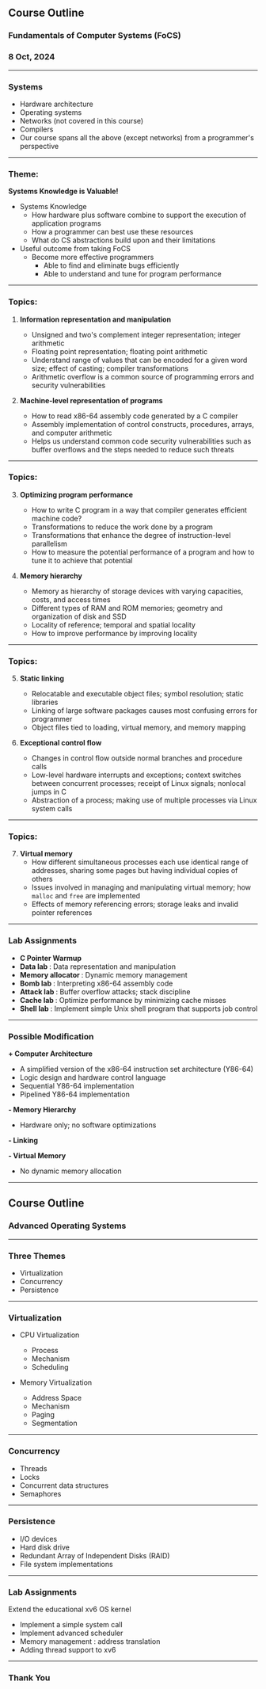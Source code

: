 ## Course Outline

### Fundamentals of Computer Systems (FoCS)

### 8 Oct, 2024
---
### <span style="text-transform: none; text-align: left;">Systems</span>

- Hardware architecture <!-- .element: class="fragment" -->
- Operating systems <!-- .element: class="fragment" -->
- Networks <!-- .element: class="fragment" --> (not covered in this course)
- Compilers <!-- .element: class="fragment" -->
- Our course spans all the above (except networks) from a programmer's perspective <!-- .element: class="fragment" -->

---
### <span style="text-transform: none; text-align: left;">Theme:</span>
**Systems Knowledge is Valuable!**
- Systems Knowledge <!-- .element: class="fragment" -->
	- How hardware plus software combine to support the execution of application programs <!-- .element: class="fragment" -->
	- How a programmer can best use these resources <!-- .element: class="fragment" -->
	- What do CS abstractions build upon and their limitations <!-- .element: class="fragment" -->
- Useful outcome from taking FoCS <!-- .element: class="fragment" -->
	- Become more effective programmers <!-- .element: class="fragment" -->
		- Able to find and eliminate bugs efficiently <!-- .element: class="fragment" -->
		- Able to understand and tune for program performance <!-- .element: class="fragment" -->
---
### <span style="text-transform: none; text-align: left;">Topics:</span>
1. **Information representation and manipulation** <!-- .element: class="fragment" -->
	- Unsigned and two's complement integer representation; integer arithmetic<!-- .element: class="fragment" -->
	- Floating point representation; floating point arithmetic <!-- .element: class="fragment" -->
	- Understand range of values that can be encoded for a given word size; effect of casting; compiler transformations<!-- .element: class="fragment" -->
	- Arithmetic overflow is a common source of programming errors and security vulnerabilities <!-- .element: class="fragment" -->

2. **Machine-level representation of programs** <!-- .element: class="fragment" -->
	- How to read x86-64 assembly code generated by a C compiler <!-- .element: class="fragment" -->
	- Assembly implementation of control constructs, procedures, arrays, and computer arithmetic <!-- .element: class="fragment" -->
	- Helps us understand common code security vulnerabilities such as buffer overflows and the steps needed to reduce such threats <!-- .element: class="fragment" -->

---
### <span style="text-transform: none; text-align: left;">Topics:</span>

3. **Optimizing program performance** <!-- .element: class="fragment" -->
	- How to write C program in a way that compiler generates efficient machine code?<!-- .element: class="fragment" -->
	- Transformations to reduce the work done by a program<!-- .element: class="fragment" -->
	- Transformations that enhance the degree of instruction-level parallelism<!-- .element: class="fragment" -->
	- How to measure the potential performance of a program and how to tune it to achieve that potential<!-- .element: class="fragment" -->


4. **Memory hierarchy** <!-- .element: class="fragment" -->
	- Memory as hierarchy of storage devices with varying capacities, costs, and access times<!-- .element: class="fragment" -->
	- Different types of RAM and ROM memories; geometry and organization of disk and SSD <!-- .element: class="fragment" -->
	- Locality of reference; temporal and spatial locality <!-- .element: class="fragment" -->
	- How to improve performance by improving locality <!-- .element: class="fragment" -->	
---

### <span style="text-transform: none; text-align: left;">Topics:</span>

5. **Static linking** <!-- .element: class="fragment" -->
	- Relocatable and executable object files; symbol resolution; static libraries <!-- .element: class="fragment" -->
	- Linking of large software packages causes most confusing errors for programmer <!-- .element: class="fragment" -->
	- Object files tied to loading, virtual memory, and memory mapping <!-- .element: class="fragment" -->

6. **Exceptional control flow** <!-- .element: class="fragment" -->
	- Changes in control flow outside normal branches and procedure calls <!-- .element: class="fragment" -->
	- Low-level hardware interrupts and exceptions; context switches between concurrent processes; receipt of Linux signals; nonlocal jumps in C <!-- .element: class="fragment" -->
	- Abstraction of a process; making use of multiple processes via Linux system calls <!-- .element: class="fragment" -->

---

### <span style="text-transform: none; text-align: left;">Topics:</span>
7. **Virtual memory** <!-- .element: class="fragment" -->
	<ul>
	<li class="fragment">How different simultaneous processes each use identical range of addresses, sharing some pages but having individual copies of others</li>
	<li class="fragment">Issues involved in managing and manipulating virtual memory; how <code>malloc</code> and <code>free</code> are implemented </li>
	<li class="fragment">Effects of memory referencing errors; storage leaks and invalid pointer references </li>
	</ul>
---

### <span style="text-transform: none; text-align: left;">Lab Assignments</span>

<ul>
	<li class="fragment"> <b> C Pointer Warmup </b> </li>
	<li class="fragment"> <b> Data lab </b>: Data representation and manipulation  </li>
	<li class="fragment"> <b> Memory allocator </b>: Dynamic memory management  </li>
	<li class="fragment"> <b> Bomb lab </b>: Interpreting x86-64 assembly code </li>
	<li class="fragment"> <b> Attack lab </b>: Buffer overflow attacks; stack discipline  </li>
	<li class="fragment"> <b> Cache lab </b>: Optimize performance by minimizing cache misses  </li>
	<li class="fragment"> <b> Shell lab </b>: Implement simple Unix shell program that supports job control  </li>
</ul>

---

### <span style="text-transform: none; text-align: left;">Possible Modification</span>

**+ Computer Architecture** <!-- .element: class="fragment" -->

- A simplified version of the x86-64 instruction set architecture (Y86-64) <!-- .element: class="fragment" -->
- Logic design and hardware control language <!-- .element: class="fragment" -->
- Sequential Y86-64 implementation <!-- .element: class="fragment" -->
- Pipelined Y86-64 implementation <!-- .element: class="fragment" -->

**- Memory Hierarchy** <!-- .element: class="fragment" -->
- Hardware only; no software optimizations <!-- .element: class="fragment" -->

**- Linking** <!-- .element: class="fragment" -->

**- Virtual Memory** <!-- .element: class="fragment" -->
- No dynamic memory allocation <!-- .element: class="fragment" -->

---
<section data-background-color=#F0F8FF>

## Course Outline

### Advanced Operating Systems 

---
<section data-background-color=#F0F8FF>

### <span style="text-transform: none; text-align: left;">Three Themes</span>

- Virtualization <!-- .element: class="fragment" -->
- Concurrency <!-- .element: class="fragment" -->
- Persistence <!-- .element: class="fragment" -->

---
<section data-background-color=#F0F8FF>

### <span style="text-transform: none; text-align: left;">Virtualization</span>

- CPU Virtualization <!-- .element: class="fragment" -->
	- Process <!-- .element: class="fragment" -->
	- Mechanism <!-- .element: class="fragment" -->
	- Scheduling <!-- .element: class="fragment" -->

- Memory Virtualization <!-- .element: class="fragment" -->
	- Address Space <!-- .element: class="fragment" -->
	- Mechanism <!-- .element: class="fragment" -->
	- Paging <!-- .element: class="fragment" -->
	- Segmentation <!-- .element: class="fragment" -->

---
<section data-background-color=#F0F8FF>

### <span style="text-transform: none; text-align: left;">Concurrency</span>

- Threads <!-- .element: class="fragment" -->
- Locks <!-- .element: class="fragment" -->
- Concurrent data structures <!-- .element: class="fragment" -->
- Semaphores <!-- .element: class="fragment" -->

---
<section data-background-color=#F0F8FF>

### <span style="text-transform: none; text-align: left;">Persistence</span>

- I/O devices <!-- .element: class="fragment" -->
- Hard disk drive <!-- .element: class="fragment" -->
- Redundant Array of Independent Disks (RAID) <!-- .element: class="fragment" -->
- File system implementations <!-- .element: class="fragment" -->

---
<section data-background-color=#F0F8FF>

### <span style="text-transform: none; text-align: left;">Lab Assignments</span>

Extend the educational xv6 OS kernel

- Implement a simple system call <!-- .element: class="fragment" -->
- Implement advanced scheduler <!-- .element: class="fragment" -->
- Memory management : address translation <!-- .element: class="fragment" -->
- Adding thread support to xv6 <!-- .element: class="fragment" --> 

---
<section data-background-color=#F0F8FF>

### Thank You 